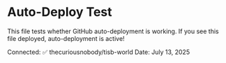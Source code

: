 # Auto-Deploy Test

This file tests whether GitHub auto-deployment is working.
If you see this file deployed, auto-deployment is active!

Connected: ✅ thecuriousnobody/tisb-world
Date: July 13, 2025
